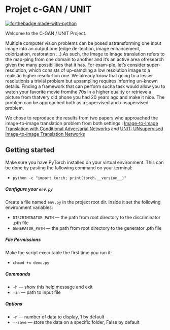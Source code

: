 # Projet c-GAN / UNIT 
[![forthebadge made-with-python](http://ForTheBadge.com/images/badges/made-with-python.svg)](https://www.python.org/)

Welcome to the C-GAN / UNIT Project. 

Multiple  computer  vision  problems  can  be  posed  astransforming one input image into an output one (edge de-tection,  image  enhancement,  colorization,  restoration  ...).As such, the Image to Image translation refers to the map-ping from one domain to another and it’s an active area ofresearch given the many possibilities that it has. For exam-ple,  let’s consider super-resolution,  which  consists  of up-sampling a low resolution image to a realistic higher resolu-tion one. We already know that going to a lesser resolutionis a trivial problem but upsampling requires inferring un-known details.  Finding a framework that can perform sucha task would allow you to watch your favorite movie fromthe 70s in a higher quality or retrieve a picture from thatvery old phone you had 20 years ago and make it nice. The problem can be approached both as a supervised and unsupervised  problem.  

We chose to reproduce the results from two papers who approached the image-to-image translation problem from both settings : 
[Image-to-Image Translation with Conditional Adversarial Networks](https://arxiv.org/pdf/1611.07004.pdf) and [UNIT: UNsupervised Image-to-image Translation Networks](https://arxiv.org/pdf/1703.00848.pdf)

## Getting started
Make sure you have PyTorch installed on your virtual environment.
This can be done by pasting the following command on your terminal: 
- `python -c "import torch; print(torch.__version__)"`

##### Configure your `env.py`
Create a file named `env.py` in the project root dir. Inside it set the following environment variables: 

- `DISCRIMINATOR_PATH` — the path from root directory to the discriminator .pth file
- `GENERATOR_PATH` — the path from root directory to the generator .pth file


##### File Permissions

Make the script executable the first time you run it:
- `chmod +x demo.py`


##### Commands
- `-h` — show this help message and exit
- `-in` — path to input file

##### Options
- `-n` — number of data to display, 1 by default
- `--save` — store the data on a specific folder, False by default
